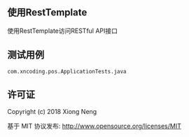 ## 使用RestTemplate

使用RestTemplate访问RESTful API接口

## 测试用例

`com.xncoding.pos.ApplicationTests.java`

## 许可证

Copyright (c) 2018 Xiong Neng

基于 MIT 协议发布: <http://www.opensource.org/licenses/MIT>

